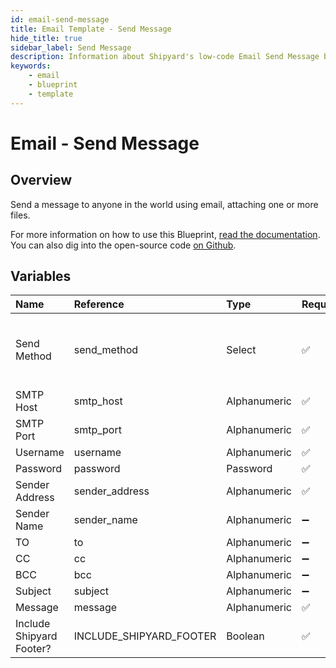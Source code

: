 ```yaml
---
id: email-send-message
title: Email Template - Send Message
hide_title: true
sidebar_label: Send Message
description: Information about Shipyard's low-code Email Send Message blueprint. Send a message to anyone in the world using email.
keywords:
    - email
    - blueprint
    - template
---
```


# Email - Send Message

## Overview

Send a message to anyone in the world using email, attaching one or more files.

For more information on how to use this Blueprint, [read the documentation](https://www.shipyardapp.com/docs/blueprint-library/email). You can also dig into the open-source code [on Github](https://github.com/shipyardapp/email-blueprints).

## Variables

| Name | Reference | Type | Required | Default | Options | Description |
|:---|:---|:---|:---|:---|:---|:---|
| Send Method | send_method | Select | :white_check_mark: | `tls` | SSL: `ssl`<br><br><br>TLS: `tls` | - |
| SMTP Host | smtp_host | Alphanumeric | :white_check_mark: |  | - | - |
| SMTP Port | smtp_port | Alphanumeric | :white_check_mark: |  | - | - |
| Username | username | Alphanumeric | :white_check_mark: | - | - | - |
| Password | password | Password | :white_check_mark: | hlgyecgskabctidf | - | - |
| Sender Address | sender_address | Alphanumeric | :white_check_mark: |  | - | - |
| Sender Name | sender_name | Alphanumeric | :heavy_minus_sign: |  | - | - |
| TO | to | Alphanumeric | :heavy_minus_sign: |  | - | - |
| CC | cc | Alphanumeric | :heavy_minus_sign: |  | - | - |
| BCC | bcc | Alphanumeric | :heavy_minus_sign: |  | - | - |
| Subject | subject | Alphanumeric | :heavy_minus_sign: |  | - | - |
| Message | message | Alphanumeric | :white_check_mark: |  | - | - |
| Include Shipyard Footer? | INCLUDE_SHIPYARD_FOOTER | Boolean | :white_check_mark: | true | - | - |


